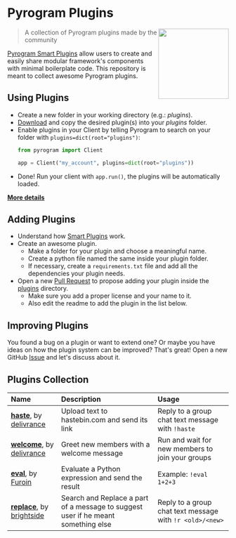 # Pyrogram Plugins

<img src="https://i.imgur.com/JyxrStE.png" width="160" align="right">

> A collection of Pyrogram plugins made by the community

[Pyrogram Smart Plugins](//docs.pyrogram.ml/resources/SmartPlugins) allow users to create and easily share modular framework's components with minimal boilerplate code. This repository is meant to collect awesome Pyrogram plugins.

## Using Plugins

- Create a new folder in your working directory (e.g.: *plugins*).
- [Download](https://github.com/pyrogram/plugins/archive/master.zip) and copy the desired plugin(s) into your *plugins* folder.
- Enable plugins in your Client by telling Pyrogram to search on your folder with `plugins=dict(root="plugins")`:
  ```python
  from pyrogram import Client

  app = Client("my_account", plugins=dict(root="plugins"))
  ```
- Done! Run your client with `app.run()`, the plugins will be automatically loaded.

[**More details**](https://docs.pyrogram.org/topics/smart-plugins#using-smart-plugins)

## Adding Plugins

- Understand how [Smart Plugins](https://docs.pyrogram.org/topics/smart-plugins) work.
- Create an awesome plugin.
  - Make a folder for your plugin and choose a meaningful name.
  - Create a python file named the same inside your plugin folder.
  - If necessary, create a `requirements.txt` file and add all the dependencies your plugin needs.
- Open a new [Pull Request](https://github.com/pyrogram/plugins/compare) to propose adding your plugin inside the [plugins](plugins) directory.
  - Make sure you add a proper license and your name to it.
  - Also edit the readme to add the plugin in the list below.

## Improving Plugins

You found a bug on a plugin or want to extend one? Or maybe you have ideas on how the plugin system can be improved? That's great! Open a new GitHub [Issue](issues/new) and let's discuss about it.

## Plugins Collection

Name | Description | Usage
:--- | :--- | :---
[**haste**](plugins/haste), by [delivrance](//github.com/delivrance) | Upload text to hastebin.com and send its link | Reply to a group chat text message with `!haste`
[**welcome**](plugins/welcome), by [delivrance](//github.com/delivrance) | Greet new members with a welcome message | Run and wait for new members to join your groups
[**eval**](plugins/eval), by [Furoin](//github.com/Furoin) | Evaluate a Python expression and send the result | Example: `!eval 1+2+3`
[**replace**](plugins/replace), by [brightside](//github.com/bright5ide) | Search and Replace a part of a message to suggest user if he meant something else  | Reply to a group chat text message with `!r <old>/<new>`
